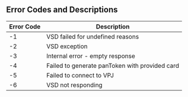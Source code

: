 ## Error Codes and Descriptions

| Error Code | Description                                   |
|------------|-----------------------------------------------|
| -1         | VSD failed for undefined reasons              |
| -2         | VSD exception                                 |
| -3         | Internal error - empty response               |
| -4         | Failed to generate panToken with provided card|
| -5         | Failed to connect to VPJ                      |
| -6         | VSD not responding                            |
